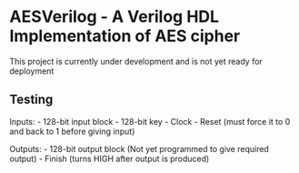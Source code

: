 # AESVerilog - A Verilog HDL Implementation of AES cipher

This project is currently under development and is not yet ready for deployment

## Testing

Inputs:
	- 128-bit input block
	- 128-bit key
	- Clock
	- Reset (must force it to 0 and back to 1 before giving input)
	
Outputs:
	- 128-bit output block (Not yet programmed to give required output)
	- Finish (turns HIGH after output is produced)

